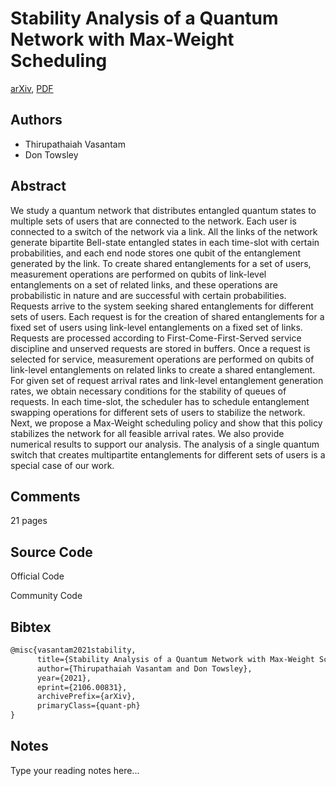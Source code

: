 
# Stability Analysis of a Quantum Network with Max-Weight Scheduling

[arXiv](https://arxiv.org/abs/2106.0831), [PDF](https://arxiv.org/pdf/2106.0831.pdf)

## Authors

- Thirupathaiah Vasantam
- Don Towsley

## Abstract

We study a quantum network that distributes entangled quantum states to multiple sets of users that are connected to the network. Each user is connected to a switch of the network via a link. All the links of the network generate bipartite Bell-state entangled states in each time-slot with certain probabilities, and each end node stores one qubit of the entanglement generated by the link. To create shared entanglements for a set of users, measurement operations are performed on qubits of link-level entanglements on a set of related links, and these operations are probabilistic in nature and are successful with certain probabilities. Requests arrive to the system seeking shared entanglements for different sets of users. Each request is for the creation of shared entanglements for a fixed set of users using link-level entanglements on a fixed set of links. Requests are processed according to First-Come-First-Served service discipline and unserved requests are stored in buffers. Once a request is selected for service, measurement operations are performed on qubits of link-level entanglements on related links to create a shared entanglement. For given set of request arrival rates and link-level entanglement generation rates, we obtain necessary conditions for the stability of queues of requests. In each time-slot, the scheduler has to schedule entanglement swapping operations for different sets of users to stabilize the network. Next, we propose a Max-Weight scheduling policy and show that this policy stabilizes the network for all feasible arrival rates. We also provide numerical results to support our analysis. The analysis of a single quantum switch that creates multipartite entanglements for different sets of users is a special case of our work.

## Comments

21 pages

## Source Code

Official Code



Community Code



## Bibtex

```tex
@misc{vasantam2021stability,
      title={Stability Analysis of a Quantum Network with Max-Weight Scheduling}, 
      author={Thirupathaiah Vasantam and Don Towsley},
      year={2021},
      eprint={2106.00831},
      archivePrefix={arXiv},
      primaryClass={quant-ph}
}
```

## Notes

Type your reading notes here...

